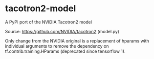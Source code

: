 # tacotron2-model
A PyPI port of the NVIDIA Tacotron2 model

Source: https://github.com/NVIDIA/tacotron2 (model.py)

Only change from the NVIDIA original is a replacement of hparams with individual arguments to remove the dependency on tf.contrib.training.HParams (deprecated since tensorflow 1).
